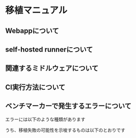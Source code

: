# 移植マニュアル


## Webappについて




## self-hosted runnerについて




## 関連するミドルウェアについて




## CI実行方法について




## ベンチマーカーで発生するエラーについて

エラーには以下のような種類があります

うち、移植失敗の可能性を示唆するものは以下のとおりです